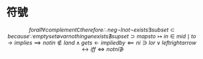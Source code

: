 # 符號

$$
forall \forall
complement \complement
therefore \therefore
neg \neg
lnot \lnot
exists \exists
subset \subset
because \because
emptyset \emptyset
varnothing \varnothing
nexists \nexists
supset \supset
mapsto \mapsto
in \in
mid \mid
to \to
implies \implies
notin \notin
land \land
gets \gets
impliedby \impliedby
ni \ni
lor \lor
leftrightarrow \leftrightarrow
iff \iff
notni \notni
$$